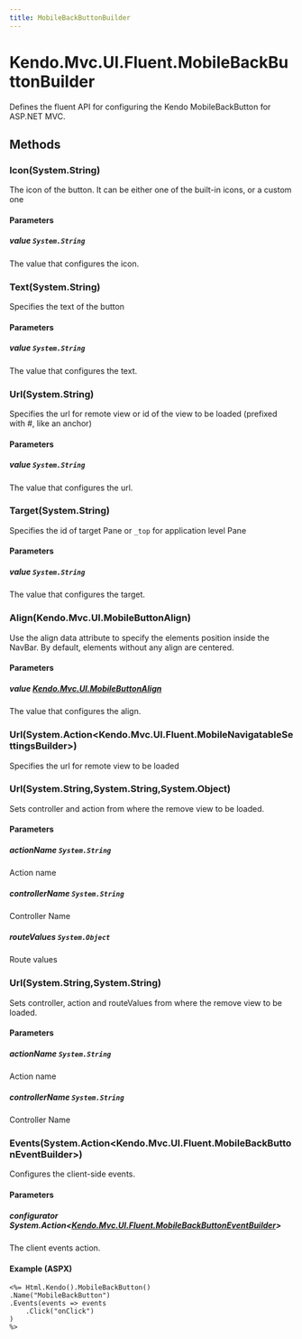 ```yaml
---
title: MobileBackButtonBuilder
---
```


# Kendo.Mvc.UI.Fluent.MobileBackButtonBuilder
Defines the fluent API for configuring the Kendo MobileBackButton for ASP.NET MVC.




## Methods


### Icon(System.String)
The icon of the button. It can be either one of the built-in icons, or a custom one


#### Parameters

##### value `System.String`
The value that configures the icon.





### Text(System.String)
Specifies the text of the button


#### Parameters

##### value `System.String`
The value that configures the text.





### Url(System.String)
Specifies the url for remote view or id of the view to be loaded (prefixed with #, like an anchor)


#### Parameters

##### value `System.String`
The value that configures the url.





### Target(System.String)
Specifies the id of target Pane or `_top` for application level Pane


#### Parameters

##### value `System.String`
The value that configures the target.





### Align(Kendo.Mvc.UI.MobileButtonAlign)
Use the align data attribute to specify the elements position inside the NavBar. By default, elements without any align are centered.


#### Parameters

##### value [Kendo.Mvc.UI.MobileButtonAlign](/api/aspnet-mvc/Kendo.Mvc.UI/MobileButtonAlign)
The value that configures the align.





### Url(System.Action\<Kendo.Mvc.UI.Fluent.MobileNavigatableSettingsBuilder\>)
Specifies the url for remote view to be loaded





### Url(System.String,System.String,System.Object)
Sets controller and action from where the remove view to be loaded.


#### Parameters

##### actionName `System.String`
Action name

##### controllerName `System.String`
Controller Name

##### routeValues `System.Object`
Route values





### Url(System.String,System.String)
Sets controller, action and routeValues from where the remove view to be loaded.


#### Parameters

##### actionName `System.String`
Action name

##### controllerName `System.String`
Controller Name





### Events(System.Action\<Kendo.Mvc.UI.Fluent.MobileBackButtonEventBuilder\>)
Configures the client-side events.


#### Parameters

##### configurator System.Action<[Kendo.Mvc.UI.Fluent.MobileBackButtonEventBuilder](/api/aspnet-mvc/Kendo.Mvc.UI.Fluent/MobileBackButtonEventBuilder)>
The client events action.




#### Example (ASPX)
    <%= Html.Kendo().MobileBackButton()
    .Name("MobileBackButton")
    .Events(events => events
        .Click("onClick")
    )
    %>




